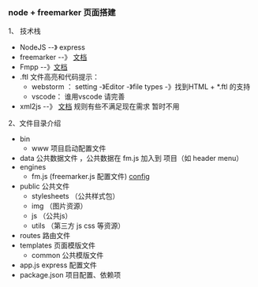 ### node + freemarker 页面搭建

1、 技术栈

- NodeJS  --》 express
- freemarker --》 [文档](https://freemarker.apache.org/)
- Fmpp --》[文档](http://fmpp.sourceforge.net/configfile.html)
- .ftl 文件高亮和代码提示： 
    - webstorm ： setting -》Editor -》file types -》找到HTML  + *.ftl 的支持 
    - vscode： 谁用vscode 请完善
- xml2js --》 [文档](https://www.npmjs.com/package/xml2js)    规则有些不满足现在需求 暂时不用

2、文件目录介绍
- bin
    - www 项目启动配置文件
- data 公共数据文件 ，公共数据在 fm.js 加入到 项目（如 header menu）
- engines
    - fm.js (freemarker.js 配置文件) [config](http://freemarker.js.org/)
- public  公共文件
    - stylesheets （公共样式包）
    - img （图片资源）
    - js （公共js）
    - utils （第三方 js  css 等资源）
- routes 路由文件
- templates 页面模版文件
    - common 公共模版文件
- app.js express 配置文件
- package.json 项目配置、依赖项
